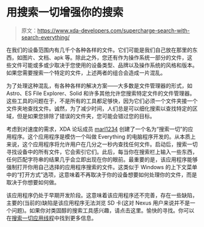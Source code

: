 # 用搜索一切增强你的搜索

> 原文：<https://www.xda-developers.com/supercharge-search-with-search-everything/>

在我们的设备范围内有几千个各种各样的文件。它们可能是我们自己放在那里的东西，如图片、文档、apk 等。除此之外，您还有作为操作系统一部分的文件，这些文件可能或多或少取决于您使用的设备类型、品牌以及操作系统的风格和版本。如果您需要搜索一个特定的文件，上述两者的组合会造成一片混乱。

为了处理这种混乱，有各种各样的解决方案——大多数是文件管理器的形式，如 Astro、ES File Explorer、Solid 和许多其他允许您搜索特定文件的文件管理器。这些工具的问题在于，不是所有的工具都足够快，因为它们必须一个文件夹接一个文件夹地查找文件。诚然，为了减少时间，人们总是可以细化搜索以查找特定的区域，但是如果您排除了错误的文件夹，您可能会错过您的目标。

考虑到对速度的需求，XDA 论坛成员 [marl1234](http://forum.xda-developers.com/member.php?u=3696926) 创建了一个名为“搜索一切”的应用程序。这个应用程序是模仿一个叫做 Everything 的电脑程序开发的。从本质上来说，这个应用程序将允许用户在几分之一秒内查找任何文件。启动后，搜索一切寻找设备中的所有文件，它会索引它们。此后，每当你在搜索栏上输入一些东西，任何匹配字符串的结果几乎会立即出现在你的眼前。最重要的是，该应用程序能够强制打开你用自己选择的应用程序搜索的文件。这类似于 Windows 的上下文菜单中的“打开方式”选项，这意味着不再取决于你的设备想要如何处理你的文件，而是取决于你想要如何做。

该应用程序仍处于早期开发阶段。这意味着该应用程序还不完善，存在一些缺陷，主要的(当前的)缺陷是该应用程序无法浏览 SD 卡(这对 Nexus 用户来说并不是一个问题)。如果你对类固醇的搜索工具感兴趣，请点击这里。愉快的寻找。你可以在[搜索一切应用线程](http://forum.xda-developers.com/android/apps-games/app-search-everything-faster-file-t2808748)中找到更多信息。